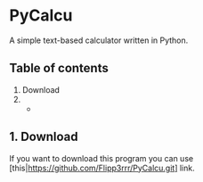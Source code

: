 # PyCalcu
A simple text-based calculator written in Python.

## Table of contents
1. Download
2. -

## 1. Download
If you want to download this program you can use [this|https://github.com/Flipp3rrr/PyCalcu.git] link.